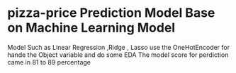 # pizza-price Prediction Model Base on Machine Learning Model
Model Such as Linear Regression ,Ridge , Lasso 
use the OneHotEncoder for hande the Object variable and do some EDA
The model score for perdiction came in 81 to 89 percentage
